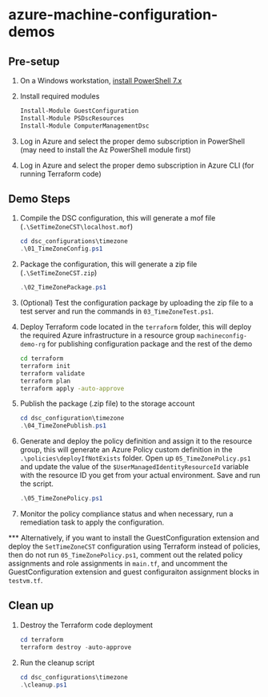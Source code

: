 # azure-machine-configuration-demos

## Pre-setup

1. On a Windows workstation, [install PowerShell 7.x](https://learn.microsoft.com/en-us/powershell/scripting/install/installing-powershell-on-windows)

2. Install required modules

    ```powershell
    Install-Module GuestConfiguration
    Install-Module PSDscResources
    Install-Module ComputerManagementDsc
    ```

3. Log in Azure and select the proper demo subscription in PowerShell (may need to install the Az PowerShell module first)

4. Log in Azure and select the proper demo subscription in Azure CLI (for running Terraform code)

## Demo Steps

1. Compile the DSC configuration, this will generate a mof file (`.\SetTimeZoneCST\localhost.mof`)

    ```powershell
    cd dsc_configurations\timezone
    .\01_TimeZoneConfig.ps1
    ```

2. Package the configuration, this will generate a zip file (`.\SetTimeZoneCST.zip`)

    ```powershell
    .\02_TimeZonePackage.ps1
    ```

3. (Optional) Test the configuration package by uploading the zip file to a test server and run the commands in `03_TimeZoneTest.ps1`.

4. Deploy Terraform code located in the `terraform` folder, this will deploy the required Azure infrastructure in a resource group `machineconfig-demo-rg` for publishing configuration package and the rest of the demo

    ```bash
    cd terraform
    terraform init
    terraform validate
    terraform plan
    terraform apply -auto-approve
    ```

5. Publish the package (.zip file) to the storage account

    ```powershell
    cd dsc_configuration\timezone
    .\04_TimeZonePublish.ps1
    ```

6. Generate and deploy the policy definition and assign it to the resource group, this will generate an Azure Policy custom definition in the `.\policies\deployIfNotExists` folder.
    Open up `05_TimeZonePolicy.ps1` and update the value of the `$UserManagedIdentityResourceId` variable with the resource ID you get from your actual environment. Save and run the script.

    ```powershell
    .\05_TimeZonePolicy.ps1
    ```

7. Monitor the policy compliance status and when necessary, run a remediation task to apply the configuration.

*** Alternatively, if you want to install the GuestConfiguration extension and deploy the `SetTimeZoneCST` configuration using Terraform instead of policies, then do not run `05_TimeZonePolicy.ps1`, comment out the related policy assignments and role assignments in `main.tf`, and uncomment the GuestConfiguration extension and guest configuraiton assignment blocks in `testvm.tf`.

## Clean up

1. Destroy the Terraform code deployment

    ```powershell
    cd terraform
    terraform destroy -auto-approve
    ```

2. Run the cleanup script

    ```powershell
    cd dsc_configurations\timezone
    .\cleanup.ps1
    ```
